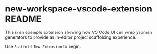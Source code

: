 # new-workspace-vscode-extension README

This is an example extension showing how VS Code UI can wrap yeoman generators to provide an in-editor project scaffolding experience.

Use `Scaffold New Extension` to begin.